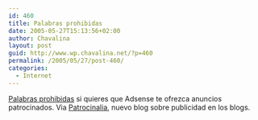 ```yaml
---
id: 460
title: Palabras prohibidas
date: 2005-05-27T15:13:56+02:00
author: Chavalina
layout: post
guid: http://www.wp.chavalina.net/?p=460
permalink: /2005/05/27/post-460/
categories:
  - Internet
---
```

<a href="http://www.vaughns-1-pagers.com/internet/google-adsense-words.htm" target="_blank">Palabras prohibidas</a> si quieres que Adsense te ofrezca anuncios patrocinados. Via <a href="http://www.patrocinalia.com/2005/05/26/palabras-que-no-debes-de-usar-en-tu-blog/" target="_blank">Patrocinalia</a>, nuevo blog sobre publicidad en los blogs.